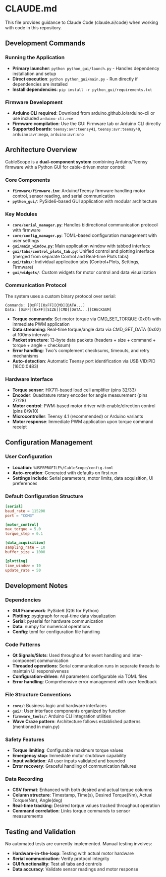 # CLAUDE.md

This file provides guidance to Claude Code (claude.ai/code) when working with code in this repository.

## Development Commands

### Running the Application
- **Primary launcher**: `python python_gui/launch.py` - Handles dependency installation and setup
- **Direct execution**: `python python_gui/main.py` - Run directly if dependencies are installed
- **Install dependencies**: `pip install -r python_gui/requirements.txt`

### Firmware Development
- **Arduino CLI required**: Download from arduino.github.io/arduino-cli or use included `arduino-cli.exe`
- **Firmware compilation**: Use the GUI Firmware tab or Arduino CLI directly
- **Supported boards**: `teensy:avr:teensy41`, `teensy:avr:teensy40`, `arduino:avr:mega`, `arduino:avr:uno`

## Architecture Overview

CableScope is a **dual-component system** combining Arduino/Teensy firmware with a Python GUI for cable-driven motor control:

### Core Components
- **`firmware/firmware.ino`**: Arduino/Teensy firmware handling motor control, sensor reading, and serial communication
- **`python_gui/`**: PySide6-based GUI application with modular architecture

### Key Modules
- **`core/serial_manager.py`**: Handles bidirectional communication protocol with firmware
- **`core/config_manager.py`**: TOML-based configuration management with user settings
- **`gui/main_window.py`**: Main application window with tabbed interface
- **`gui/tabs/control_plots_tab.py`**: Unified control and plotting interface (merged from separate Control and Real-time Plots tabs)
- **`gui/tabs/`**: Individual application tabs (Control+Plots, Settings, Firmware)
- **`gui/widgets/`**: Custom widgets for motor control and data visualization

### Communication Protocol
The system uses a custom binary protocol over serial:
```
Commands: [0xFF][0xFF][CMD][DATA...]
Data: [0xFF][0xFF][SIZE][CMD][DATA...][CHECKSUM]
```
- **Torque commands**: Set motor torque via CMD_SET_TORQUE (0x01) with immediate PWM application
- **Data streaming**: Real-time torque/angle data via CMD_GET_DATA (0x02) at 100ms intervals
- **Packet structure**: 13-byte data packets (headers + size + command + torque + angle + checksum)
- **Error handling**: Two's complement checksums, timeouts, and retry mechanisms
- **Auto-detection**: Automatic Teensy port identification via USB VID:PID (16C0:0483)

### Hardware Interface
- **Torque sensor**: HX711-based load cell amplifier (pins 32/33)
- **Encoder**: Quadrature rotary encoder for angle measurement (pins 27/28)
- **Motor control**: PWM-based motor driver with enable/direction control (pins 8/9/10)
- **Microcontroller**: Teensy 4.1 (recommended) or Arduino variants
- **Motor response**: Immediate PWM application upon torque command receipt

## Configuration Management

### User Configuration
- **Location**: `%USERPROFILE%/CableScope/config.toml`
- **Auto-creation**: Generated with defaults on first run
- **Settings include**: Serial parameters, motor limits, data acquisition, UI preferences

### Default Configuration Structure
```toml
[serial]
baud_rate = 115200
port = "COM3"

[motor_control] 
max_torque = 5.0
torque_step = 0.1

[data_acquisition]
sampling_rate = 10
buffer_size = 1000

[plotting]
time_window = 10
update_rate = 50
```

## Development Notes

### Dependencies
- **GUI Framework**: PySide6 (Qt6 for Python)
- **Plotting**: pyqtgraph for real-time data visualization
- **Serial**: pyserial for hardware communication
- **Data**: numpy for numerical operations
- **Config**: toml for configuration file handling

### Code Patterns
- **Qt Signals/Slots**: Used throughout for event handling and inter-component communication
- **Threaded operations**: Serial communication runs in separate threads to maintain UI responsiveness
- **Configuration-driven**: All parameters configurable via TOML files
- **Error handling**: Comprehensive error management with user feedback

### File Structure Conventions
- **`core/`**: Business logic and hardware interfaces
- **`gui/`**: User interface components organized by function
- **`firmware_tools/`**: Arduino CLI integration utilities
- **Wave Craze pattern**: Architecture follows established patterns (mentioned in main.py)

### Safety Features
- **Torque limiting**: Configurable maximum torque values
- **Emergency stop**: Immediate motor shutdown capability
- **Input validation**: All user inputs validated and bounded
- **Error recovery**: Graceful handling of communication failures

### Data Recording
- **CSV format**: Enhanced with both desired and actual torque columns
- **Column structure**: Timestamp, Time(s), Desired Torque(Nm), Actual Torque(Nm), Angle(deg)
- **Real-time tracking**: Desired torque values tracked throughout operation
- **Command correlation**: Links torque commands to sensor measurements

## Testing and Validation

No automated tests are currently implemented. Manual testing involves:
- **Hardware-in-the-loop**: Testing with actual motor hardware
- **Serial communication**: Verify protocol integrity
- **GUI functionality**: Test all tabs and controls
- **Data accuracy**: Validate sensor readings and motor response